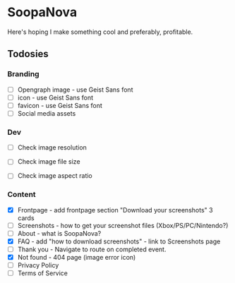 # SoopaNova

Here's hoping I make something cool and preferably, profitable.

## Todosies

### Branding

- [ ] Opengraph image - use Geist Sans font
- [ ] icon - use Geist Sans font
- [ ] favicon - use Geist Sans font
- [ ] Social media assets

### Dev

- [ ] Check image resolution
- [ ] Check image file size
- [ ] Check image aspect ratio


### Content

- [x] Frontpage - add frontpage section "Download your screenshots" 3 cards
- [ ] Screenshots - how to get your screenshot files (Xbox/PS/PC/Nintendo?)
- [ ] About - what is SoopaNova?
- [x] FAQ - add "how to download screenshots" - link to Screenshots page
- [ ] Thank you - Navigate to route on completed event.
- [x] Not found - 404 page (image error icon)
- [ ] Privacy Policy
- [ ] Terms of Service
